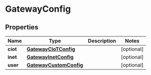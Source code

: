

# GatewayConfig


## Properties

| Name | Type | Description | Notes |
|------------ | ------------- | ------------- | -------------|
|**ciot** | [**GatewayCIoTConfig**](GatewayCIoTConfig.md) |  |  [optional] |
|**inet** | [**GatewayInetConfig**](GatewayInetConfig.md) |  |  [optional] |
|**user** | [**GatewayCustomConfig**](GatewayCustomConfig.md) |  |  [optional] |



